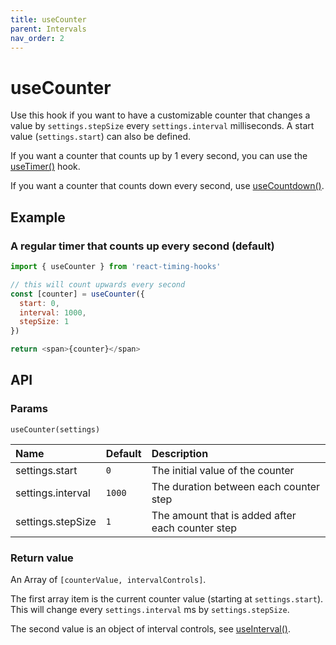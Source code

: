 ```yaml
---
title: useCounter
parent: Intervals
nav_order: 2
---
```


# useCounter

Use this hook if you want to have a customizable counter that changes a value by `settings.stepSize` every `settings.interval` milliseconds.
A start value (`settings.start`) can also be defined.

If you want a counter that counts up by 1 every second, you can use the [useTimer()](/react-timing-hooks/intervals-api/useTimer.html) hook.

If you want a counter that counts down every second, use [useCountdown()](/react-timing-hooks/intervals-api/useCountdown.html).

## Example

### A regular timer that counts up every second (default)

```javascript
import { useCounter } from 'react-timing-hooks'

// this will count upwards every second
const [counter] = useCounter({ 
  start: 0, 
  interval: 1000, 
  stepSize: 1 
})

return <span>{counter}</span>
```

## API

### Params

`useCounter(settings)`

| Name              | Default | Description                                      |
|:------------------|:--------|:-------------------------------------------------|
| settings.start    | `0`     | The initial value of the counter                 |
| settings.interval | `1000`  | The duration between each counter step           |
| settings.stepSize | `1`     | The amount that is added after each counter step |


### Return value

An Array of `[counterValue, intervalControls]`.

The first array item is the current counter value (starting at `settings.start`). This will change every `settings.interval` ms by `settings.stepSize`.

The second value is an object of interval controls, see [useInterval()](/react-timing-hooks/intervals-api/useInterval.html#return-value).

